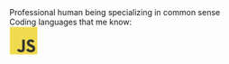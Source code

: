 <div>Professional human being specializing in common sense</div>

<div>Coding languages that me know:</div>

<img src="https://raw.githubusercontent.com/devicons/devicon/refs/heads/master/icons/javascript/javascript-original.svg" width="50" height="50">

